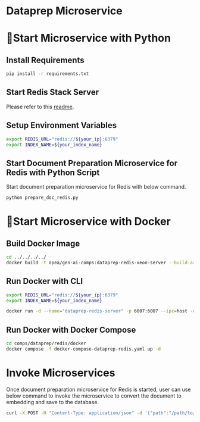 # Dataprep Microservice

# 🚀Start Microservice with Python

## Install Requirements

```bash
pip install -r requirements.txt
```

## Start Redis Stack Server

Please refer to this [readme](../../../vectorstores/langchain/redis/README.md).

## Setup Environment Variables

```bash
export REDIS_URL="redis://${your_ip}:6379"
export INDEX_NAME=${your_index_name}
```

## Start Document Preparation Microservice for Redis with Python Script

Start document preparation microservice for Redis with below command.

```bash
python prepare_doc_redis.py
```

# 🚀Start Microservice with Docker

## Build Docker Image

```bash
cd ../../../../
docker build -t opea/gen-ai-comps:dataprep-redis-xeon-server --build-arg https_proxy=$https_proxy --build-arg http_proxy=$http_proxy -f comps/dataprep/redis/docker/Dockerfile .
```

## Run Docker with CLI

```bash
export REDIS_URL="redis://${your_ip}:6379"
export INDEX_NAME=${your_index_name}

docker run -d --name="dataprep-redis-server" -p 6007:6007 --ipc=host -e http_proxy=$http_proxy -e https_proxy=$https_proxy -e REDIS_URL=$REDIS_URL -e INDEX_NAME=$INDEX_NAME opea/gen-ai-comps:dataprep-redis-xeon-server
```

## Run Docker with Docker Compose

```bash
cd comps/dataprep/redis/docker
docker compose -f docker-compose-dataprep-redis.yaml up -d
```

# Invoke Microservices

Once document preparation microservice for Redis is started, user can use below command to invoke the microservice to convert the document to embedding and save to the database.

```bash
curl -X POST -H "Content-Type: application/json" -d '{"path":"/path/to/document"}' http://localhost:6007/v1/dataprep
```
